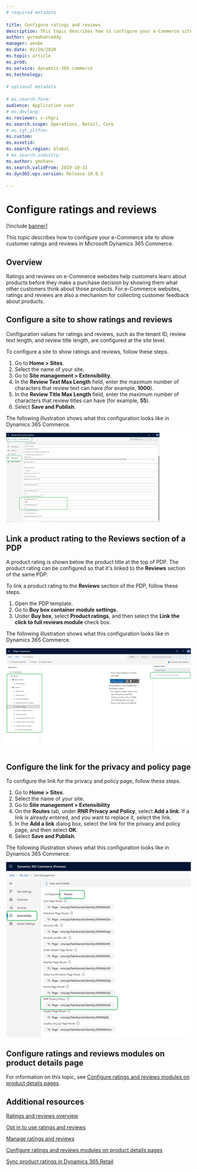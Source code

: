 ```yaml
---
# required metadata

title: Configure ratings and reviews
description: This topic describes how to configure your e-Commerce site to show customer ratings and reviews in Microsoft Dynamics 365 Commerce.
author: gvrmohanreddy
manager: annbe
ms.date: 02/10/2020
ms.topic: article
ms.prod: 
ms.service: dynamics-365-commerce
ms.technology: 

# optional metadata

# ms.search.form: 
audience: Application user
# ms.devlang: 
ms.reviewer: v-chgri
ms.search.scope: Operations, Retail, Core
# ms.tgt_pltfrm: 
ms.custom: 
ms.assetid: 
ms.search.region: Global
# ms.search.industry: 
ms.author: gmohanv
ms.search.validFrom: 2019-10-31
ms.dyn365.ops.version: Release 10.0.5

---
```


# Configure ratings and reviews

[!include [banner](includes/banner.md)]

This topic describes how to configure your e-Commerce site to show customer ratings and reviews in Microsoft Dynamics 365 Commerce.

## Overview

Ratings and reviews on e-Commerce websites help customers learn about products before they make a purchase decision by showing them what other customers think about those products. For e-Commerce websites, ratings and reviews are also a mechanism for collecting customer feedback about products. 

## Configure a site to show ratings and reviews

Configuration values for ratings and reviews, such as the tenant ID, review text length, and review title length, are configured at the site level. 

To configure a site to show ratings and reviews, follow these steps. 

1. Go to **Home \> Sites**.
1. Select the name of your site. 
1. Go to **Site management \> Extensibility**. 
1. In the **Review Text Max Length** field, enter the maximum number of characters that review text can have (for example, **1000**). 
1. In the **Review Title Max Length** field, enter the maximum number of characters that review titles can have (for example, **55**). 
1. Select **Save and Publish**. 

The following illustration shows what this configuration looks like in Dynamics 365 Commerce.

![Configuring a site to show ratings and reviews](media/rnr-eCommerce-site-appsettings.png)

## Link a product rating to the Reviews section of a PDP

A product rating is shown below the product title at the top of PDP. The product rating can be configured so that it's linked to the **Reviews** section of the same PDP. 

To link a product rating to the **Reviews** section of the PDP, follow these steps.

1. Open the PDP template. 
1. Go to **Buy box container module settings**.
1. Under **Buy box**, select **Product ratings**, and then select the **Link the click to full reviews module** check box.

The following illustration shows what this configuration looks like in Dynamics 365 Commerce.

![Linking a product rating to the Reviews section of a PDP](media/rnr-eCommerce-buy-box-rating-summary.png)

## Configure the link for the privacy and policy page

To configure the link for the privacy and policy page, follow these steps.

1. Go to **Home \> Sites**.
1. Select the name of your site. 
1. Go to **Site management \> Extensibility**
1. On the **Routes** tab, under **RNR Privacy and Policy**, select **Add a link**. If a link is already entered, and you want to replace it, select the link. 
1. In the **Add a link** dialog box, select the link for the privacy and policy page, and then select **OK**. 
1. Select **Save and Publish**. 

The following illustration shows what this configuration looks like in Dynamics 365 Commerce.

![Configuring the link for the privacy and policy page](media/rnr-eCommerce-rnr-privacy-policy-link.png)

## Configure ratings and reviews modules on product details page

For information on this topic, see [Configure ratings and reviews modules on product details pages](ratings-reviews-modules.md).

## Additional resources

[Ratings and reviews overview](ratings-reviews-overview.md)

[Opt in to use ratings and reviews](opt-in-ratings-reviews.md)

[Manage ratings and reviews](manage-reviews.md)

[Configure ratings and reviews modules on product details pages](ratings-reviews-modules.md)

[Sync product ratings in Dynamics 365 Retail](sync-product-ratings.md)
